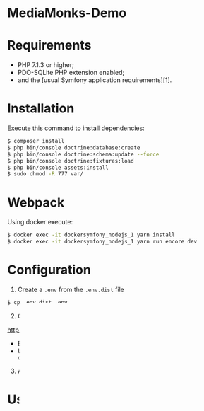 MediaMonks-Demo
===============

# Requirements

* PHP 7.1.3 or higher;
* PDO-SQLite PHP extension enabled;
* and the [usual Symfony application requirements][1].

# Installation

Execute this command to install dependencies:

```bash
$ composer install
$ php bin/console doctrine:database:create
$ php bin/console doctrine:schema:update --force
$ php bin/console doctrine:fixtures:load
$ php bin/console assets:install
$ sudo chmod -R 777 var/
```

# Webpack

Using docker execute:

```bash
$ docker exec -it dockersymfony_nodejs_1 yarn install
$ docker exec -it dockersymfony_nodejs_1 yarn run encore dev
```

# Configuration

1. Create a `.env` from the `.env.dist` file

```sh
$ cp .env.dist .env
```

2. Create google oauth client-id:

<https://console.developers.google.com/apis/>

* Browser request: `http://localhost.mediamonks-demo.com`
* URI Redirect: `http://localhost.mediamonks-demo.com/connect/google/check`

3. Add google `CLIENTE_ID` and `CLIENT_SECRET` on `.env` file

# Usage

Users to login:

`username: foo_admin`
`password: foo_admin`
`role: ROLE_ADMIN`

`username: foo_test`
`password: foo_test`
`role: ROLE_USER`

Access the application in your browser at <http://localhost.mediamonks-demo.com>
